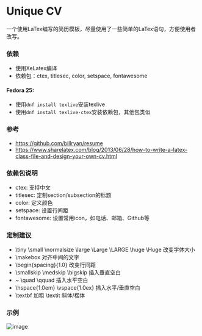 # Unique CV

一个使用LaTex编写的简历模板，尽量使用了一些简单的LaTex语句，方便使用者改写。

### 依赖

+ 使用XeLatex编译
+ 依赖包：ctex, titlesec, color, setspace, fontawesome

#### Fedora 25:
+ 使用`dnf install texlive`安装texlive
+ 使用`dnf install texlive-ctex`安装依赖包，其他包类似

### 参考

+ https://github.com/billryan/resume
+ https://www.sharelatex.com/blog/2013/06/28/how-to-write-a-latex-class-file-and-design-your-own-cv.html

### 依赖包说明
+ ctex: 支持中文
+ titlesec: 定制section/subsection的标题
+ color: 定义颜色
+ setspace: 设置行间距
+ fontawesome: 设置常用icon，如电话、邮箱、Github等

### 定制建议
+ \tiny \small \normalsize \large \Large \LARGE \huge \Huge 改变字体大小
+ \makebox 对齐中间的文字
+ \begin{spacing}{1.0} 改变行间距
+ \smallskip \medskip \bigskip 插入垂直空白
+ ~ \quad \qquad 插入水平空白
+ \hspace{1.0em} \vspace{1.0ex} 插入水平/垂直空白
+ \textbf 加粗 \textit 斜体/楷体

### 示例
![image](https://github.com/dyinnz/uniquecv/blob/master/example.jpg)

